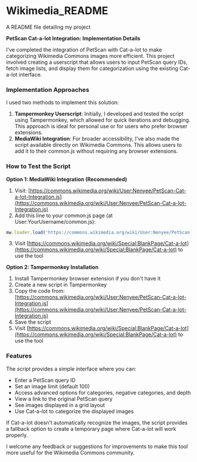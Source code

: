 # Wikimedia_README
A README file detailing my project


**PetScan Cat-a-lot Integration: Implementation Details**

I've completed the integration of PetScan with Cat-a-lot to make categorizing Wikimedia Commons images more efficient. This project involved creating a userscript that allows users to input PetScan query IDs, fetch image lists, and display them for categorization using the existing Cat-a-lot interface.

### Implementation Approaches

I used two methods to implement this solution:

1. **Tampermonkey Userscript**: Initially, I developed and tested the script using Tampermonkey, which allowed for quick iterations and debugging. This approach is ideal for personal use or for users who prefer browser extensions.
2. **MediaWiki Integration**: For broader accessibility, I've also made the script available directly on Wikimedia Commons. This allows users to add it to their common.js without requiring any browser extensions.


### How to Test the Script

**Option 1: MediaWiki Integration (Recommended)**

1. Visit: [https://commons.wikimedia.org/wiki/User:Nenyee/PetScan-Cat-a-lot-Integration.js](https://commons.wikimedia.org/wiki/User:Nenyee/PetScan-Cat-a-lot-Integration.js)
2. Add this line to your common.js page (at User:YourUsername/common.js):

```javascript
mw.loader.load('https://commons.wikimedia.org/wiki/User:Nenyee/PetScan-Cat-a-lot-Integration.js');
```


3. Visit [https://commons.wikimedia.org/wiki/Special:BlankPage/Cat-a-lot](https://commons.wikimedia.org/wiki/Special:BlankPage/Cat-a-lot) to use the tool


**Option 2: Tampermonkey Installation**

1. Install Tampermonkey browser extension if you don't have it
2. Create a new script in Tampermonkey
3. Copy the code from: [https://commons.wikimedia.org/wiki/User:Nenyee/PetScan-Cat-a-lot-Integration.js](https://commons.wikimedia.org/wiki/User:Nenyee/PetScan-Cat-a-lot-Integration.js)
4. Save the script
5. Visit [https://commons.wikimedia.org/wiki/Special:BlankPage/Cat-a-lot](https://commons.wikimedia.org/wiki/Special:BlankPage/Cat-a-lot) to use the tool


### Features

The script provides a simple interface where you can:

- Enter a PetScan query ID
- Set an image limit (default 100)
- Access advanced options for categories, negative categories, and depth
- View a link to the original PetScan query
- See images displayed in a grid layout
- Use Cat-a-lot to categorize the displayed images


If Cat-a-lot doesn't automatically recognize the images, the script provides a fallback option to create a temporary page where Cat-a-lot will work properly.

I welcome any feedback or suggestions for improvements to make this tool more useful for the Wikimedia Commons community.
